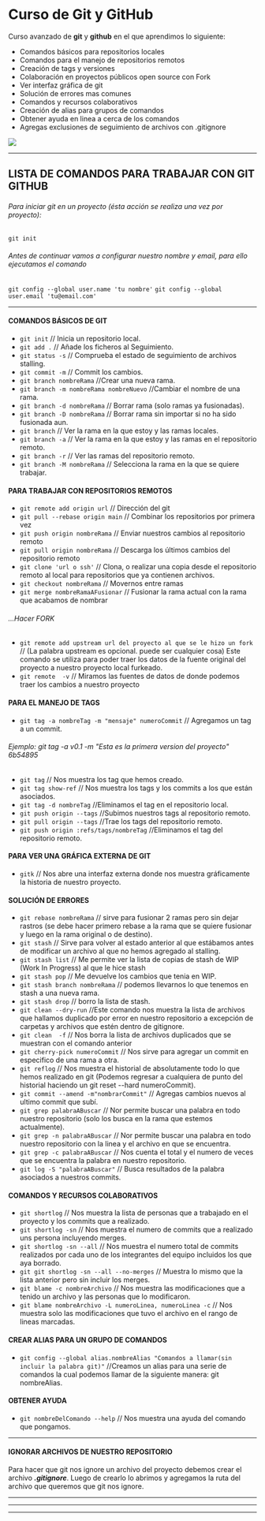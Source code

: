 # Curso de Git y GitHub

Curso avanzado de **git** y **github** en el que aprendimos lo siguiente:

- Comandos básicos para repositorios locales
- Comandos para el manejo de repositorios remotos
- Creación de tags y versiones
- Colaboración en proyectos públicos open source con Fork
- Ver interfaz gráfica de git
- Solución de errores mas comunes
- Comandos y recursos colaborativos
- Creación de alias para grupos de comandos
- Obtener ayuda en linea a cerca de los comandos
- Agregas exclusiones de seguimiento de archivos con .gitignore

![](https://encrypted-tbn0.gstatic.com/images?q=tbn:ANd9GcSrQc0ANPZWnN4taq9ovVf34p26a23iBIeHNQ&usqp=CAU)

------------

## LISTA DE COMANDOS PARA TRABAJAR CON GIT  GITHUB
###### Para iniciar git en un proyecto (ésta acción se realiza una vez por proyecto):
`git init`

###### Antes de continuar vamos a configurar nuestro nombre y email, para ello ejecutamos el comando
`git config --global user.name 'tu nombre'`
`git config --global user.email 'tu@email.com'`


------------

#### COMANDOS BÁSICOS DE GIT
- `git init`           // Inicia un repositorio local.
- `git add .`         // Añade los ficheros al Seguimiento.
- `git status -s`    // Comprueba el estado de seguimiento de archivos stalling.
- `git commit -m`    // Commit los cambios.
- `git branch nombreRama` //Crear una nueva rama.
- `git branch -m nombreRama nombreNuevo` //Cambiar el nombre de una rama.
- `git branch -d nombreRama` // Borrar rama (solo ramas ya fusionadas).
- `git branch -D nombreRama` // Borrar rama sin importar si no ha sido fusionada aun.
- `git branch` // Ver la rama en la que estoy y las ramas locales.
- `git branch -a` // Ver la rama en la que estoy y las ramas en el repositorio remoto.
- `git branch -r` // Ver las ramas del repositorio remoto.
- `git branch -M nombreRama` // Selecciona la rama en la que se quiere trabajar.


#### PARA TRABAJAR CON REPOSITORIOS REMOTOS
- `git remote add origin url` // Dirección del git
- `git pull --rebase origin main` // Combinar los repositorios por primera vez
- `git push origin nombreRama` // Enviar nuestros cambios al repositorio remoto
- `git pull origin nombreRama` // Descarga los últimos cambios del repositorio remoto
- `git clone 'url o ssh'` // Clona, o realizar una copia desde el repositorio remoto al local para repositorios que ya contienen archivos.
- `git checkout nombreRama` // Movernos entre ramas
- `git merge nombreRamaAFusionar` // Fusionar la rama actual con la rama que acabamos de nombrar
###### ...Hacer FORK
- `git remote add upstream url del proyecto al que se le hizo un fork` // (La palabra upstream es opcional. puede ser cualquier cosa) Este comando se utiliza para poder traer los datos de la fuente original del proyecto a nuestro proyecto local furkeado.
- `git remote  -v` // Miramos las fuentes de datos de donde podemos traer los cambios a nuestro proyecto


#### PARA EL MANEJO DE TAGS
- `git tag -a nombreTag -m "mensaje" numeroCommit` // Agregamos un tag a un commit.
###### Ejemplo: git tag -a v0.1 -m "Esta es la primera version del proyecto" 6b54895
- `git tag` // Nos muestra los tag que hemos creado.
- `git tag show-ref` // Nos muestra los tags y los commits a los que están asociados.
- `git tag -d nombreTag` //Eliminamos el tag en el repositorio local.
- `git push origin --tags` //Subimos nuestros tags al repositorio remoto.
- `git pull origin --tags` //Trae los tags del repositorio remoto.
- `git push origin :refs/tags/nombreTag` //Eliminamos el tag del repositorio remoto.


#### PARA VER UNA GRÁFICA EXTERNA DE GIT
- `gitk` // Nos abre una interfaz externa donde nos muestra gráficamente la historia de nuestro proyecto.


#### SOLUCIÓN DE ERRORES
- `git rebase nombreRama` // sirve para fusionar 2 ramas pero sin dejar rastros (se debe hacer primero rebase a la rama que se quiere fusionar y luego en la rama original o de destino).
- `git stash` // Sirve para volver al estado anterior al que estábamos antes de modificar un archivo al que no hemos agregado al stalling.
- `git stash list` // Me permite ver la lista de copias de stash de WIP (Work In Progress) al que le hice stash
- `git stash pop` // Me devuelve los cambios que tenia en WIP.
- `git stash branch nombreRama` // podemos llevarnos lo que tenemos en stash a una nueva rama.
- `git stash drop` // borro la lista de stash.
- `git clean --dry-run` //Este comando nos muestra la lista de archivos que hallamos duplicado por error en nuestro repositorio a excepción de carpetas y archivos que estén dentro de gitignore.
- `git clean  -f` // Nos borra la lista de archivos duplicados que se muestran con el comando anterior
- `git cherry-pick numeroCommit` // Nos sirve para agregar un commit en especifico de una rama a otra.
- `git reflog` // Nos muestra el historial de absolutamente todo lo que hemos realizado en git (Podemos regresar a cualquiera de punto del historial haciendo un git reset --hard numeroCommit).
- `git commit --amend -m"nombrarCommit"` // Agregas cambios nuevos al ultimo commit que subí.
- `git grep palabraABuscar` // Nor permite buscar una palabra en todo nuestro repositorio (solo los busca en la rama que estemos actualmente).
- `git grep -n palabraABuscar` // Nor permite buscar una palabra en todo nuestro repositorio con la linea y el archivo en que se encuentra.
- `git grep -c palabraABuscar` // Nos cuenta el total y el numero de veces que se encuentra la palabra en nuestro repositorio.
- `git log -S "palabraABuscar"` // Busca resultados de la palabra asociados a nuestros commits.


#### COMANDOS Y RECURSOS COLABORATIVOS
- `git shortlog` // Nos muestra la lista de personas que a trabajado en el proyecto y los commits que a realizado.
- `git shortlog -sn` // Nos muestra el numero de commits que a realizado uns persona incluyendo merges.
- `git shortlog -sn --all` // Nos muestra el numero total de commits realizados por cada uno de los integrantes del equipo incluidos los que aya borrado.
- `git git shortlog -sn --all --no-merges` // Muestra lo mismo que la lista anterior pero sin incluir los merges.
- `git blame -c nombreArchivo` // Nos muestra las modificaciones que a tenido un archivo y las personas que lo modificaron.
- `git blame nombreArchivo -L numeroLinea, numeroLinea -c` // Nos muestra solo las modificaciones que tuvo el archivo en el rango de lineas marcadas.


#### CREAR ALIAS PARA UN GRUPO DE COMANDOS
- `git config --global alias.nombreAlias "Comandos a llamar(sin incluir la palabra git)"` //Creamos un alias para una serie de comandos la cual podemos llamar de la siguiente manera: git nombreAlias.

#### OBTENER AYUDA
- `git nombreDelComando --help` // Nos muestra una ayuda del comando que pongamos.

------------
#### IGNORAR ARCHIVOS DE NUESTRO REPOSITORIO
Para hacer que git nos ignore un archivo del proyecto debemos crear el archivo ***.gitignore***. Luego de crearlo lo abrimos y agregamos la ruta del archivo que queremos que git nos ignore.

------------

------------

------------

